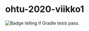 # ohtu-2020-viikko1

![Badge telling if Gradle tests pass.](https://github.com/Le0nerdo/ohtu-2020-viikko1/workflows/Java%20CI%20with%20Gradle/badge.svg)
